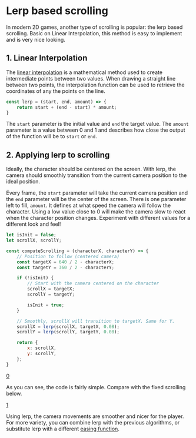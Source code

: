 # Lerp based scrolling

In modern 2D games, another type of scrolling is popular: the lerp based scrolling.
Basic on Linear Interpolation, this method is easy to implement and is very nice looking.

## 1. Linear Interpolation
The [linear interpolation](https://en.wikipedia.org/wiki/Linear_interpolation) is a mathematical method used to create intermediate points between two values.
When drawing a straight line between two points, the interpolation function can be used to retrieve the coordinates of any the points on the line.

```js
const lerp = (start, end, amount) => {
    return start + (end - start) * amount;
}
```

The ```start``` parameter is the initial value and ```end``` the target value.
The ```amount``` parameter is a value between 0 and 1 and describes how close the output of the function will be to ```start``` or ```end```.

## 2. Applying lerp to scrolling
Ideally, the character should be centered on the screen.
With lerp, the camera should smoothly transition from the current camera position to the ideal position.

Every frame, the ```start``` parameter will take the current camera position and the ```end``` parameter will be the center of the screen.
There is one parameter left to fill, ```amount```. It defines at what speed the camera will follow the character.
Using a low value close to 0 will make the camera slow to react when the character position changes.
Experiment with different values for a different look and feel!

```js
let isInit = false;
let scrollX, scrollY;

const computeScrolling = (characterX, characterY) => {
    // Position to follow (centered camera)
    const targetX = 640 / 2 - characterX;
    const targetY = 360 / 2 - characterY;

    if (!isInit) {
        // Start with the camera centered on the character
        scrollX = targetX;
        scrollY = targetY;

        isInit = true;
    }

    // Smoothly, scrollX will transition to targetX. Same for Y.
    scrollX = lerp(scrollX, targetX, 0.08);
    scrollY = lerp(scrollY, targetY, 0.08);

    return {
        x: scrollX,
        y: scrollY,
    };
}
```  

[0](play)

As you can see, the code is fairly simple. Compare with the fixed scrolling below.

[1](play)

Using lerp, the camera movements are smoother and nicer for the player.
For more variety, you can combine lerp with the previous algorithms, or substitute lerp with a different [easing function](http://easings.net/).
